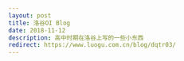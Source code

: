 ```yaml
---
layout: post
title: 洛谷OI Blog
date: 2018-11-12
description: 高中时期在洛谷上写的一些小东西
redirect: https://www.luogu.com.cn/blog/dqtr03/
---
```

